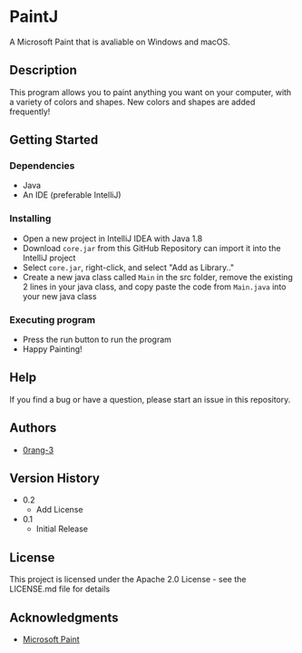 # PaintJ

A Microsoft Paint that is avaliable on Windows and macOS.

## Description

This program allows you to paint anything you want on your computer, with a variety of colors and shapes. New colors and shapes are added frequently!

## Getting Started

### Dependencies

* Java
* An IDE (preferable IntelliJ)

### Installing

* Open a new project in IntelliJ IDEA with Java 1.8
* Download `core.jar` from this GitHub Repository can import it into the IntelliJ project
* Select `core.jar`, right-click, and select "Add as Library.."
* Create a new java class called `Main` in the src folder, remove the existing 2 lines in your java class, and copy paste the code from `Main.java` into your new java class

### Executing program

* Press the run button to run the program
* Happy Painting!

## Help

If you find a bug or have a question, please start an issue in this repository.

## Authors

* [0rang-3](https://github.com/0rang-3/)  

## Version History

* 0.2
    * Add License
* 0.1
    * Initial Release

## License

This project is licensed under the Apache 2.0 License - see the LICENSE.md file for details

## Acknowledgments

* [Microsoft Paint](https://apps.microsoft.com/store/detail/paint/9PCFS5B6T72H?hl=en-us&gl=us)
